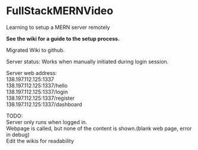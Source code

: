 # FullStackMERNVideo
Learning to setup a MERN server remotely

**See the wiki for a guide to the setup process.**

Migrated Wiki to github.

Server status:
  Works when manually initiated during login session.

Server web address:<br>
  138.197.112.125:1337<br>
  138.197.112.125:1337/hello<br>
  138.197.112.125:1337/login<br>
  138.197.112.125:1337/register<br>
  138.197.112.125:1337/dashboard

TODO:<br>
  Server only runs when logged in.<br>
  Webpage is called, but none of the content is shown.(blank web page, error in debug)<br>
  Edit the wikis for readability<br>

